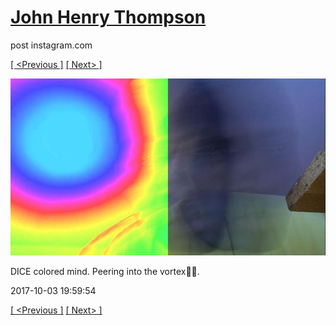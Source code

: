 # [John Henry Thompson](../README.md)
post instagram.com

[[ <Previous ]](2017-10-04-3.md) [[ Next> ]](2017-10-03-2.md)

[![](../media/2017-10-03/DICE-colored-mind-Peering-into-the-vortex.jpg)](../README.md)

DICE colored mind. Peering into the vortex🙏🏾.

2017-10-03 19:59:54

[[ <Previous ]](2017-10-04-3.md) [[ Next> ]](2017-10-03-2.md)